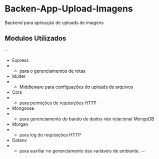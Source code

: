 # Backen-App-Upload-Imagens
Backend para aplicação de uploads de imagens

## Modulos Utilizados
--
- Express
- - para o gerenciamentos de rotas
- Multer
- - Middleware para configuações do uploads de arquivos
- Cors
- - para permições de requisições HTTP
- Mongoose
- - para gerenciamento do bando de dados não relacional MongoDB
- Morgan
- - para log de requisições HTTP
- Dotenv
- - para auxiliar no gerenciamento das variáveis de ambiente.
--
